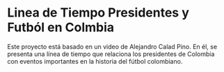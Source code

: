 # Linea de Tiempo Presidentes y Futból en Colmbia


Este proyecto está basado en un video de Alejandro Calad Pino. En él, se presenta una línea de tiempo que relaciona los presidentes de Colombia con eventos importantes en la historia del fútbol colombiano.
